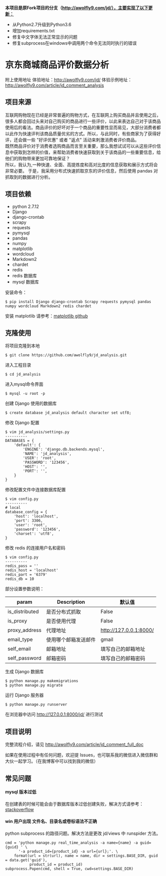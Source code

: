 
**本项目是原Fork项目的分支（http://awolfly9.com/jd/），主要实现了以下更新：**
- 从Python2.7升级到Python3.6
- 增加requirements.txt
- 修复中文字体无法正常显示的问题
- 修复subprocess在windows中调用两个命令无法同时执行的错误


# 京东商城商品评价数据分析
附上使用地址
体验地址：<http://awolfly9.com/jd/>
体验示例地址：<http://awolfly9.com/article/jd_comment_analysis>

## 项目来源
互联网购物现在已经是非常普遍的购物方式，在互联网上购买商品并且使用之后，很多人都会回过头来对自己购买的商品进行一些评价，以此来表达自己对于该商品使用后的看法。商品评价的好坏对于一个商品的重要性显而易见，大部分消费者都以此作为快速评判该商品质量优劣的方式。所以，与此同时，有些商家为了获得好评，还会做一些 "好评优惠" 或者 "返点" 活动来刺激消费者评价商品。<br>
既然商品评价对于消费者选购商品而言至关重要，那么我想试试可以从这些评价信息中获取到怎样的价值，来帮助消费者快速获取到关于该商品的一些重要信息，给他们的购物带来更加可靠地保证？<br>
所以，我认为,一种快速、全面、高提炼度和高对比度的信息获取和展示方式将会非常必要。 于是，我采用分布式快速抓取京东的评价信息，然后使用 pandas 对抓取到的数据进行分析。


## 项目依赖
* python 2.7.12
* Django
* django-crontab
* scrapy   
* requests
* pymysql
* pandas
* numpy
* matplotlib
* wordcloud
* Markdown2
* chardet
* redis
* redis 数据库
* mysql 数据库


安装命令：

```
$ pip install Django django-crontab Scrapy requests pymysql pandas numpy wordcloud Markdown2 redis chardet
```
安装 matplotlib 请参考：[matplotlib github](https://github.com/ehmatthes/pcc/blob/master/chapter_15/README.md#installing-matplotlib)

## 克隆使用
将项目克隆到本地

```
$ git clone https://github.com/awolfly9/jd_analysis.git
```

进入工程目录

```
$ cd jd_analysis
```
进入mysql命令界面

```
$ mysql -u root -p 
```

创建 Django 使用的数据库

```
$ create database jd_analysis default character set utf8;
```

修改 Django 配置

```
$ vim jd_analysis/settings.py
----------
DATABASES = {
    'default': {
        'ENGINE': 'django.db.backends.mysql',
        'NAME': 'jd_analysis',
        'USER': 'root',
        'PASSWORD': '123456',
        'HOST': '',
        'PORT': '',
    }
}
```

修改配置文件中连接数据库配置

```
$ vim config.py
----------
# local
database_config = {
    'host': 'localhost',
    'port': 3306,
    'user': 'root',
    'password': '123456',
    'charset': 'utf8',
}
```

修改 redis 的连接用户名和密码

```
$ vim config.py
----------
redis_pass = ''
redis_host = 'localhost'
redis_part = '6379'
redis_db = 10
```

部分设置参数说明：

| param | Description | 默认值 |
| ----| ---- | ---- |
| is_distributed | 是否分布式抓取 | False |
| is_proxy | 是否使用代理 | False |
| proxy_address | 代理地址 | <http://127.0.0.1:8000/>|
| email_type | 使用哪个邮箱发送邮件 | gmail |
| self_email | 邮箱地址 | 填写自己的邮箱地址 |
| self_password | 邮箱密码 | 填写自己的邮箱密码 |


生成 Django 数据库

```
$ python manage.py makemigrations
$ python manage.py migrate
```

运行 Django 服务器

```
$ python manage.py runserver
```

在浏览器中访问 <http://127.0.0.1:8000/jd/> 进行测试


## 项目说明
完整流程介绍，请见
<http://awolfly9.com/article/jd_comment_full_doc>

如果在使用过程中有任何问题，欢迎提 Issues，也可联系我的微信进入微信群和大伙一起学习。（在我博客中可以找到我的微信）


## 常见问题
#### mysql 版本过低
在创建表的时候可能会由于数据库版本过低创建失败，解决方式请参考：[stackoverflow](http://stackoverflow.com/questions/23054394/mysql-error-there-can-be-only-one-timestamp-column-with-current-timestamp-in-de)

#### win 用户出现 文件名、目录名或卷标语法不正确
python subprocess 的路径问题。解决方法是更改 jd/views 中 runspider 方法。

```
cmd = 'python manage.py real_time_analysis -a name={name} -a guid={guid} ' \
      '-a product_id={product_id} -a url={url};'. \
    format(url = str(url), name = name, dir = settings.BASE_DIR, guid = data.get('guid'),
           product_id = product_id)
subprocess.Popen(cmd, shell = True, cwd=settings.BASE_DIR)
```



